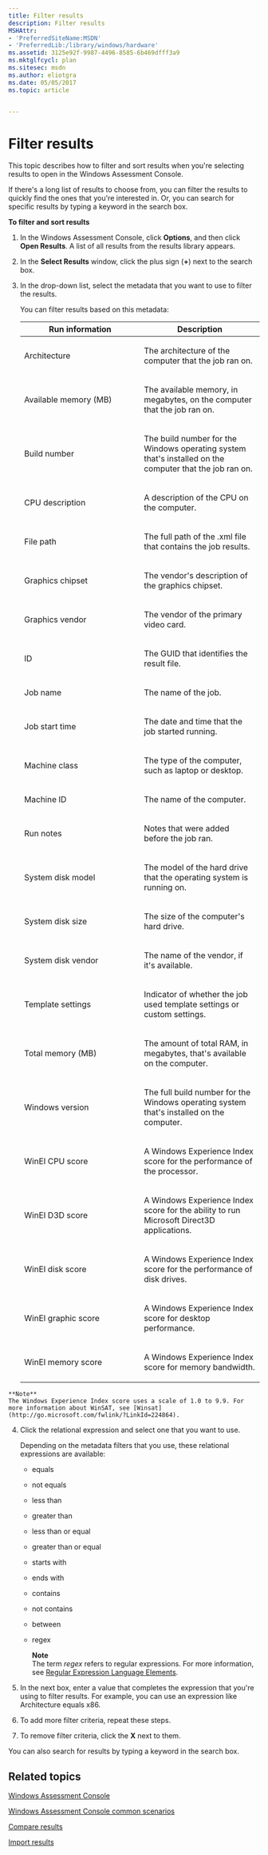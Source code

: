```yaml
---
title: Filter results
description: Filter results
MSHAttr:
- 'PreferredSiteName:MSDN'
- 'PreferredLib:/library/windows/hardware'
ms.assetid: 3125e92f-9987-4496-8585-6b469dfff3a9
ms.mktglfcycl: plan
ms.sitesec: msdn
ms.author: eliotgra
ms.date: 05/05/2017
ms.topic: article


---
```


# Filter results


This topic describes how to filter and sort results when you're selecting results to open in the Windows Assessment Console.

If there's a long list of results to choose from, you can filter the results to quickly find the ones that you're interested in. Or, you can search for specific results by typing a keyword in the search box.

**To filter and sort results**

1.  In the Windows Assessment Console, click **Options**, and then click **Open Results**. A list of all results from the results library appears.

2.  In the **Select Results** window, click the plus sign (**+**) next to the search box.

3.  In the drop-down list, select the metadata that you want to use to filter the results.

    You can filter results based on this metadata:

    <table>
    <colgroup>
    <col width="50%" />
    <col width="50%" />
    </colgroup>
    <thead>
    <tr class="header">
    <th>Run information</th>
    <th>Description</th>
    </tr>
    </thead>
    <tbody>
    <tr class="odd">
    <td><p>Architecture</p></td>
    <td><p>The architecture of the computer that the job ran on.</p></td>
    </tr>
    <tr class="even">
    <td><p>Available memory (MB)</p></td>
    <td><p>The available memory, in megabytes, on the computer that the job ran on.</p></td>
    </tr>
    <tr class="odd">
    <td><p>Build number</p></td>
    <td><p>The build number for the Windows operating system that's installed on the computer that the job ran on.</p></td>
    </tr>
    <tr class="even">
    <td><p>CPU description</p></td>
    <td><p>A description of the CPU on the computer.</p></td>
    </tr>
    <tr class="odd">
    <td><p>File path</p></td>
    <td><p>The full path of the .xml file that contains the job results.</p></td>
    </tr>
    <tr class="even">
    <td><p>Graphics chipset</p></td>
    <td><p>The vendor's description of the graphics chipset.</p></td>
    </tr>
    <tr class="odd">
    <td><p>Graphics vendor</p></td>
    <td><p>The vendor of the primary video card.</p></td>
    </tr>
    <tr class="even">
    <td><p>ID</p></td>
    <td><p>The GUID that identifies the result file.</p></td>
    </tr>
    <tr class="odd">
    <td><p>Job name</p></td>
    <td><p>The name of the job.</p></td>
    </tr>
    <tr class="even">
    <td><p>Job start time</p></td>
    <td><p>The date and time that the job started running.</p></td>
    </tr>
    <tr class="odd">
    <td><p>Machine class</p></td>
    <td><p>The type of the computer, such as laptop or desktop.</p></td>
    </tr>
    <tr class="even">
    <td><p>Machine ID</p></td>
    <td><p>The name of the computer.</p></td>
    </tr>
    <tr class="odd">
    <td><p>Run notes</p></td>
    <td><p>Notes that were added before the job ran.</p></td>
    </tr>
    <tr class="even">
    <td><p>System disk model</p></td>
    <td><p>The model of the hard drive that the operating system is running on.</p></td>
    </tr>
    <tr class="odd">
    <td><p>System disk size</p></td>
    <td><p>The size of the computer's hard drive.</p></td>
    </tr>
    <tr class="even">
    <td><p>System disk vendor</p></td>
    <td><p>The name of the vendor, if it's available.</p></td>
    </tr>
    <tr class="odd">
    <td><p>Template settings</p></td>
    <td><p>Indicator of whether the job used template settings or custom settings.</p></td>
    </tr>
    <tr class="even">
    <td><p>Total memory (MB)</p></td>
    <td><p>The amount of total RAM, in megabytes, that's available on the computer.</p></td>
    </tr>
    <tr class="odd">
    <td><p>Windows version</p></td>
    <td><p>The full build number for the Windows operating system that's installed on the computer.</p></td>
    </tr>
    <tr class="even">
    <td><p>WinEI CPU score</p></td>
    <td><p>A Windows Experience Index score for the performance of the processor.</p>
    <p></p></td>
    </tr>
    <tr class="odd">
    <td><p>WinEI D3D score</p></td>
    <td><p>A Windows Experience Index score for the ability to run Microsoft Direct3D applications.</p>
    <p></p></td>
    </tr>
    <tr class="even">
    <td><p>WinEI disk score</p></td>
    <td><p>A Windows Experience Index score for the performance of disk drives.</p>
    <p></p></td>
    </tr>
    <tr class="odd">
    <td><p>WinEI graphic score</p></td>
    <td><p>A Windows Experience Index score for desktop performance.</p>
    <p></p></td>
    </tr>
    <tr class="even">
    <td><p>WinEI memory score</p></td>
    <td><p>A Windows Experience Index score for memory bandwidth.</p>
    <p></p></td>
    </tr>
    </tbody>
    </table>



~~~
**Note**  
The Windows Experience Index score uses a scale of 1.0 to 9.9. For more information about WinSAT, see [Winsat](http://go.microsoft.com/fwlink/?LinkId=224864).
~~~



4.  Click the relational expression and select one that you want to use.

    Depending on the metadata filters that you use, these relational expressions are available:

    -   equals

    -   not equals

    -   less than

    -   greater than

    -   less than or equal

    -   greater than or equal

    -   starts with

    -   ends with

    -   contains

    -   not contains

    -   between

    -   regex

        **Note**  
        The term *regex* refers to regular expressions. For more information, see [Regular Expression Language Elements](http://go.microsoft.com/fwlink/?LinkId=235292).



5.  In the next box, enter a value that completes the expression that you're using to filter results. For example, you can use an expression like Architecture equals x86.

6.  To add more filter criteria, repeat these steps.

7.  To remove filter criteria, click the **X** next to them.

You can also search for results by typing a keyword in the search box.

## Related topics


[Windows Assessment Console](windows-assessment-console.md)

[Windows Assessment Console common scenarios](windows-assessment-console-common-scenarios.md)

[Compare results](compare-results.md)

[Import results](import-results.md)












